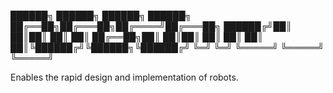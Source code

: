 ██████╗  ██████╗  ██████╗ ██████╗ 
██╔══██╗██╔═══██╗██╔════╝██╔═══██╗
██████╔╝██║   ██║██║     ██║   ██║
██╔══██╗██║   ██║██║     ██║   ██║
██║  ██║╚██████╔╝╚██████╗╚██████╔╝
╚═╝  ╚═╝ ╚═════╝  ╚═════╝ ╚═════╝                                   


Enables the rapid design and implementation of robots.